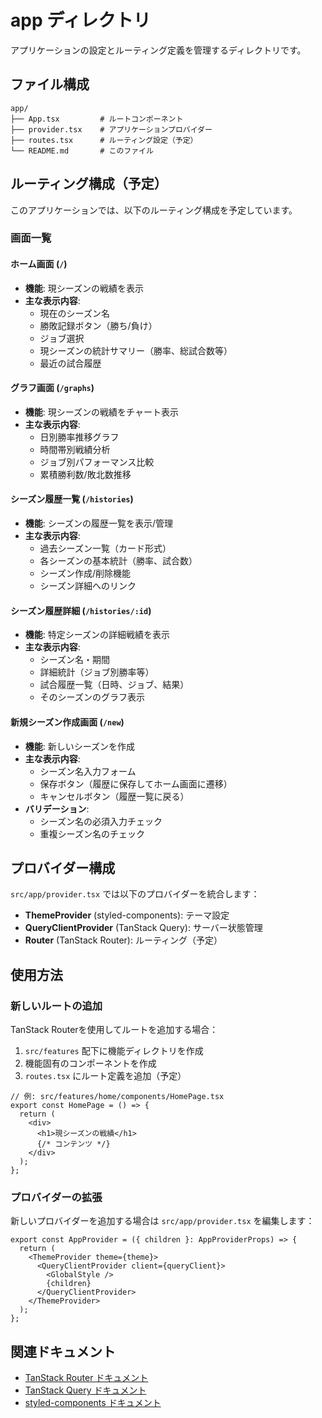 # app ディレクトリ

アプリケーションの設定とルーティング定義を管理するディレクトリです。

## ファイル構成

```
app/
├── App.tsx         # ルートコンポーネント
├── provider.tsx    # アプリケーションプロバイダー
├── routes.tsx      # ルーティング設定（予定）
└── README.md       # このファイル
```

## ルーティング構成（予定）

このアプリケーションでは、以下のルーティング構成を予定しています。

### 画面一覧

#### ホーム画面 (`/`)
- **機能**: 現シーズンの戦績を表示
- **主な表示内容**:
  - 現在のシーズン名
  - 勝敗記録ボタン（勝ち/負け）
  - ジョブ選択
  - 現シーズンの統計サマリー（勝率、総試合数等）
  - 最近の試合履歴

#### グラフ画面 (`/graphs`)
- **機能**: 現シーズンの戦績をチャート表示
- **主な表示内容**:
  - 日別勝率推移グラフ
  - 時間帯別戦績分析
  - ジョブ別パフォーマンス比較
  - 累積勝利数/敗北数推移

#### シーズン履歴一覧 (`/histories`)
- **機能**: シーズンの履歴一覧を表示/管理
- **主な表示内容**:
  - 過去シーズン一覧（カード形式）
  - 各シーズンの基本統計（勝率、試合数）
  - シーズン作成/削除機能
  - シーズン詳細へのリンク

#### シーズン履歴詳細 (`/histories/:id`)
- **機能**: 特定シーズンの詳細戦績を表示
- **主な表示内容**:
  - シーズン名・期間
  - 詳細統計（ジョブ別勝率等）
  - 試合履歴一覧（日時、ジョブ、結果）
  - そのシーズンのグラフ表示

#### 新規シーズン作成画面 (`/new`)
- **機能**: 新しいシーズンを作成
- **主な表示内容**:
  - シーズン名入力フォーム
  - 保存ボタン（履歴に保存してホーム画面に遷移）
  - キャンセルボタン（履歴一覧に戻る）
- **バリデーション**:
  - シーズン名の必須入力チェック
  - 重複シーズン名のチェック

## プロバイダー構成

`src/app/provider.tsx` では以下のプロバイダーを統合します：

- **ThemeProvider** (styled-components): テーマ設定
- **QueryClientProvider** (TanStack Query): サーバー状態管理
- **Router** (TanStack Router): ルーティング（予定）

## 使用方法

### 新しいルートの追加

TanStack Routerを使用してルートを追加する場合：

1. `src/features` 配下に機能ディレクトリを作成
2. 機能固有のコンポーネントを作成
3. `routes.tsx` にルート定義を追加（予定）

```tsx
// 例: src/features/home/components/HomePage.tsx
export const HomePage = () => {
  return (
    <div>
      <h1>現シーズンの戦績</h1>
      {/* コンテンツ */}
    </div>
  );
};
```

### プロバイダーの拡張

新しいプロバイダーを追加する場合は `src/app/provider.tsx` を編集します：

```tsx
export const AppProvider = ({ children }: AppProviderProps) => {
  return (
    <ThemeProvider theme={theme}>
      <QueryClientProvider client={queryClient}>
        <GlobalStyle />
        {children}
      </QueryClientProvider>
    </ThemeProvider>
  );
};
```

## 関連ドキュメント

- [TanStack Router ドキュメント](https://tanstack.com/router)
- [TanStack Query ドキュメント](https://tanstack.com/query)
- [styled-components ドキュメント](https://styled-components.com/)
